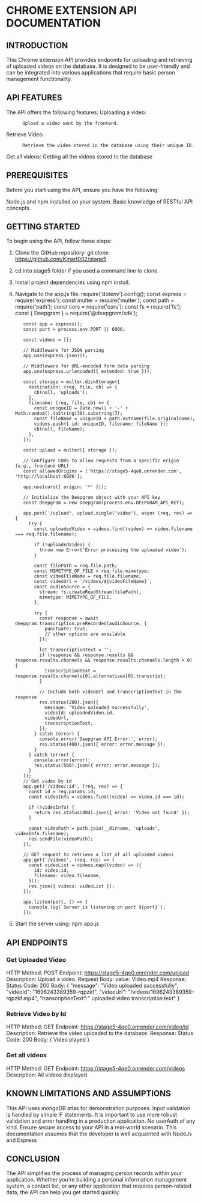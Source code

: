 # CHROME EXTENSION API DOCUMENTATION

## INTRODUCTION

 This Chrome extension API provides endpoints for uploading and retrieving of uploaded videos on the database. 
 It is designed to be user-friendly and can be integrated into various applications that require basic person management functionality.

## API FEATURES
The API offers the following features:
  Uploading a video:
  
          Upload a video sent by the frontend.

Retrieve Video:

          Retrieve the video stored in the database using their unique ID.

Get all videos:
          Getting all the videos stored to the database

## PREREQUISITES
Before you start using the API, ensure you have the following:

  Node.js and npm installed on your system.
  Basic knowledge of RESTful API concepts.

## GETTING STARTED
To begin using the API, follow these steps:

1. Clone the GitHub repository: git clone https://github.com/Kmart002/stage5
2. cd into stage5 folder if you used a command line to clone.
3. Install project dependencies using npm install.
4. Navigate to the app.js file.
            require('dotenv').config();
          const express = require('express');
          const multer = require('multer');
          const path = require('path');
          const cors = require('cors');
          const fs = require('fs');
          const { Deepgram } = require('@deepgram/sdk');
          
          const app = express();
          const port = process.env.PORT || 6006;
          
          const videos = [];
          
          // Middleware for JSON parsing
          app.use(express.json());
          
          // Middleware for URL-encoded form data parsing
          app.use(express.urlencoded({ extended: true }));
          
          const storage = multer.diskStorage({
            destination: (req, file, cb) => {
              cb(null, 'uploads');
            },
            filename: (req, file, cb) => {
              const uniqueID = Date.now() + '-' + Math.random().toString(36).substring(7);
              const fileName = uniqueID + path.extname(file.originalname);
              videos.push({ id: uniqueID, filename: fileName });
              cb(null, fileName);
            },
          });
          
          const upload = multer({ storage });
          
          // Configure CORS to allow requests from a specific origin (e.g., frontend URL)
          const allowedOrigins = ['https://stage5-4qe0.onrender.com', 'http://localhost:6006'];
          
          app.use(cors({ origin: '*' }));
          
          // Initialize the Deepgram object with your API key
          const deepgram = new Deepgram(process.env.DEEPGRAM_API_KEY);
          
          app.post('/upload', upload.single('video'), async (req, res) => {
            try {
              const uploadedVideo = videos.find((video) => video.filename === req.file.filename);
          
              if (!uploadedVideo) {
                throw new Error('Error processing the uploaded video');
              }
          
              const filePath = req.file.path;
              const MIMETYPE_OF_FILE = req.file.mimetype;
              const videoFileName = req.file.filename;
              const videoUrl = `/videos/${videoFileName}`;
              const audioSource = {
                stream: fs.createReadStream(filePath),
                mimetype: MIMETYPE_OF_FILE,
              };
          
              try {
                const response = await deepgram.transcription.preRecorded(audioSource, {
                  punctuate: true,
                  // other options are available
                });
          
                let transcriptionText = '';
                if (response && response.results && response.results.channels && response.results.channels.length > 0) {
                  transcriptionText = response.results.channels[0].alternatives[0].transcript;
                }
          
                // Include both videoUrl and transcriptionText in the response
                res.status(200).json({
                  message: 'Video uploaded successfully',
                  videoId: uploadedVideo.id,
                  videoUrl,
                  transcriptionText,
                });
              } catch (error) {
                console.error('Deepgram API Error:', error);
                res.status(400).json({ error: error.message });
              }
            } catch (error) {
              console.error(error);
              res.status(500).json({ error: error.message });
            }
          });
          // Get video by id
          app.get('/video/:id', (req, res) => {
            const id = req.params.id;
            const videoInfo = videos.find((video) => video.id === id);
          
            if (!videoInfo) {
              return res.status(404).json({ error: 'Video not found' });
            }
          
            const videoPath = path.join(__dirname, 'uploads', videoInfo.filename);
            res.sendFile(videoPath);
          });
          
          // GET request to retrieve a list of all uploaded videos
          app.get('/videos', (req, res) => {
            const videoList = videos.map((video) => ({
              id: video.id,
              filename: video.filename,
            }));
            res.json({ videos: videoList });
          });
          
          app.listen(port, () => {
            console.log(`Server is listening on port ${port}`);
          });

5. Start the server using: npm app.js

## API ENDPOINTS
### Get Uploaded Video

HTTP Method: POST
Endpoint:  https://stage5-4qe0.onrender.com/upload
Description: Upload a video.
Request Body:
     value: Video.mp4
Response:
    Status Code: 200
    Body: 
              {
                    "message": "Video uploaded successfully",
                    "videoId": "1696243389359-rqpzkf",
                     "videoUrl": "/videos/1696243389359-rqpzkf.mp4",
                     "transcriptionText":" uploaded video transcription text"
              }
 ### Retrieve Video by Id
 
 HTTP Method: GET
  Endpoint: https://stage5-4qe0.onrender.com/video/Id
  Description: Retrieve the video uploaded to the database.
Response:
Status Code: 200
Body: 
  {
    Video played 
  }

### Get all videos
HTTP Method: GET
   Endpoint: https://stage5-4qe0.onrender.com/videos
   Description: All videos displayed
   
## KNOWN LIMITATIONS AND ASSUMPTIONS
  This API uses mongoDB atlas for demonstration purposes.
  Input validation is handled by simple IF statements. It is important to use more robust validation and error handling in a production application.
  No userAuth of any kind. Ensure secure access to your API in a real-world scenario.
  This documentation assumes that the developer is well acquainted with NodeJs and Express

## CONCLUSION
The API simplifies the process of managing person records within your application.
Whether you're building a personal information management system, a contact list, or any other application that requires person-related data, 
the API can help you get started quickly.
